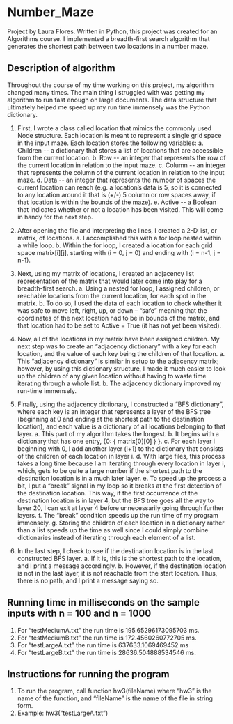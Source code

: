 # Number_Maze
Project by Laura Flores. Written in Python, this project was created for an Algorithms course. I implemented a breadth-first search algorithm that generates the shortest path between two locations in a number maze.

## Description of algorithm
Throughout the course of my time working on this project, my algorithm changed many times. The main thing I struggled with was getting my algorithm to run fast enough on large documents. The data structure that ultimately helped me speed up my run time immensely was the Python dictionary.

1.	First, I wrote a class called location that mimics the commonly used Node structure. Each location is meant to represent a single grid space in the input maze. Each location stores the following variables: 
a.	Children -- a dictionary that stores a list of locations that are accessible from the current location. 
b.	Row -- an integer that represents the row of the current location in relation to the input maze. 
c.	Column -- an integer that represents the column of the current location in relation to the input maze. 
d.	Data -- an integer that represents the number of spaces the current location can reach (e.g. a location’s data is 5, so it is connected to any location around it that is (+/-) 5 column or row spaces away, if that location is within the bounds of the maze).
e.	Active -- a Boolean that indicates whether or not a location has been visited. This will come in handy for the next step.

2.	After opening the file and interpreting the lines, I created a 2-D list, or matrix, of locations.
a.	I accomplished this with a for loop nested within a while loop.
b.	Within the for loop, I created a location for each grid space matrix[i][j], starting with (i = 0, j = 0) and ending with (i = n-1, j = n-1).

3.	Next, using my matrix of locations, I created an adjacency list representation of the matrix that would later come into play for a breadth-first search.
a.	Using a nested for loop, I assigned children, or reachable locations from the current location, for each spot in the matrix. 
b.	To do so, I used the data of each location to check whether it was safe to move left, right, up, or down – “safe” meaning that the coordinates of the next location had to be in bounds of the matrix, and that location had to be set to Active = True (it has not yet been visited).

4.	Now, all of the locations in my matrix have been assigned children. My next step was to create an “adjacency dictionary” with a key for each location, and the value of each key being the children of that location.
a.	This “adjacency dictionary” is similar in setup to the adjacency matrix; however, by using this dictionary structure, I made it much easier to look up the children of any given location without having to waste time iterating through a whole list.
b.	The adjacency dictionary improved my run-time immensely.

5.	Finally, using the adjacency dictionary, I constructed a “BFS dictionary”, where each key is an integer that represents a layer of the BFS tree (beginning at 0 and ending at the shortest path to the destination location), and each value is a dictionary of all locations belonging to that layer.
a.	This part of my algorithm takes the longest.
b.	It begins with a dictionary that has one entry, {0: { matrix[0][0] } }.
c.	For each layer i beginning with 0, I add another layer (i+1) to the dictionary that consists of the children of each location in layer i.
d.	With large files, this process takes a long time because I am iterating through every location in layer i, which, gets to be quite a large number if the shortest path to the destination location is in a much later layer.
e.	To speed up the process a bit, I put a “break” signal in my loop so it breaks at the first detection of the destination location. This way, if the first occurrence of the destination location is in layer 4, but the BFS tree goes all the way to layer 20, I can exit at layer 4 before unnecessarily going through further layers.
f.	The “break” condition speeds up the run time of my program immensely.
g.	Storing the children of each location in a dictionary rather than a list speeds up the time as well since I could simply combine dictionaries instead of iterating through each element of a list.

6.	In the last step, I check to see if the destination location is in the last constructed BFS layer.
a.	If it is, this is the shortest path to the location, and I print a message accordingly.
b.	However, if the destination location is not in the last layer, it is not reachable from the start location. Thus, there is no path, and I print a message saying so.

## Running time in milliseconds on the sample inputs with n = 100 and n = 1000
1.	For “testMediumA.txt” the run time is 195.65296173095703 ms.
2.	For “testMediumB.txt” the run time is 172.4560260772705 ms.
3.	For “testLargeA.txt” the run time is 637633.1069469452 ms
4.	For “testLargeB.txt” the run time is 28636.504888534546 ms.

## Instructions for running the program
1.	To run the program, call function hw3(fileName) where “hw3” is the name of the function, and “fileName” is the name of the file in string form.
2.	Example: hw3(“testLargeA.txt”)
